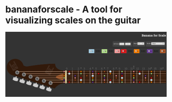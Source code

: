# bananaforscale - A tool for visualizing scales on the guitar

![screenshot](https://raw.githubusercontent.com/brtmr/bananaforscale/master/static/screenshot.png)

